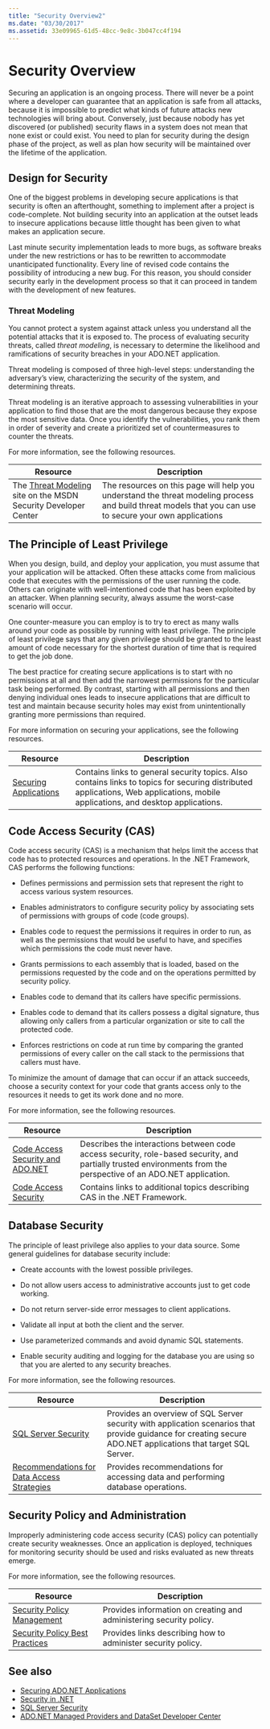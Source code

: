```yaml
---
title: "Security Overview2"
ms.date: "03/30/2017"
ms.assetid: 33e09965-61d5-48cc-9e8c-3b047cc4f194
---
```

# Security Overview
Securing an application is an ongoing process. There will never be a point where a developer can guarantee that an application is safe from all attacks, because it is impossible to predict what kinds of future attacks new technologies will bring about. Conversely, just because nobody has yet discovered (or published) security flaws in a system does not mean that none exist or could exist. You need to plan for security during the design phase of the project, as well as plan how security will be maintained over the lifetime of the application.  
  
## Design for Security  
 One of the biggest problems in developing secure applications is that security is often an afterthought, something to implement after a project is code-complete. Not building security into an application at the outset leads to insecure applications because little thought has been given to what makes an application secure.  
  
 Last minute security implementation leads to more bugs, as software breaks under the new restrictions or has to be rewritten to accommodate unanticipated functionality. Every line of revised code contains the possibility of introducing a new bug. For this reason, you should consider security early in the development process so that it can proceed in tandem with the development of new features.  
  
### Threat Modeling  
 You cannot protect a system against attack unless you understand all the potential attacks that it is exposed to. The process of evaluating security threats, called *threat modeling*, is necessary to determine the likelihood and ramifications of security breaches in your ADO.NET application.  
  
 Threat modeling is composed of three high-level steps: understanding the adversary’s view, characterizing the security of the system, and determining threats.  
  
 Threat modeling is an iterative approach to assessing vulnerabilities in your application to find those that are the most dangerous because they expose the most sensitive data. Once you identify the vulnerabilities, you rank them in order of severity and create a prioritized set of countermeasures to counter the threats.  
  
 For more information, see the following resources.  
  
|Resource|Description|  
|--------------|-----------------|  
|The [Threat Modeling](https://go.microsoft.com/fwlink/?LinkId=98353) site on the MSDN Security Developer Center|The resources on this page will help you understand the threat modeling process and build threat models that you can use to secure your own applications|  
  
## The Principle of Least Privilege  
 When you design, build, and deploy your application, you must assume that your application will be attacked. Often these attacks come from malicious code that executes with the permissions of the user running the code. Others can originate with well-intentioned code that has been exploited by an attacker. When planning security, always assume the worst-case scenario will occur.  
  
 One counter-measure you can employ is to try to erect as many walls around your code as possible by running with least privilege. The principle of least privilege says that any given privilege should be granted to the least amount of code necessary for the shortest duration of time that is required to get the job done.  
  
 The best practice for creating secure applications is to start with no permissions at all and then add the narrowest permissions for the particular task being performed. By contrast, starting with all permissions and then denying individual ones leads to insecure applications that are difficult to test and maintain because security holes may exist from unintentionally granting more permissions than required.  
  
 For more information on securing your applications, see the following resources.  
  
|Resource|Description|  
|--------------|-----------------|  
|[Securing Applications](/visualstudio/ide/securing-applications)|Contains links to general security topics. Also contains links to topics for securing distributed applications, Web applications, mobile applications, and desktop applications.|  
  
## Code Access Security (CAS)  
 Code access security (CAS) is a mechanism that helps limit the access that code has to protected resources and operations. In the .NET Framework, CAS performs the following functions:  
  
- Defines permissions and permission sets that represent the right to access various system resources.  
  
- Enables administrators to configure security policy by associating sets of permissions with groups of code (code groups).  
  
- Enables code to request the permissions it requires in order to run, as well as the permissions that would be useful to have, and specifies which permissions the code must never have.  
  
- Grants permissions to each assembly that is loaded, based on the permissions requested by the code and on the operations permitted by security policy.  
  
- Enables code to demand that its callers have specific permissions.  
  
- Enables code to demand that its callers possess a digital signature, thus allowing only callers from a particular organization or site to call the protected code.  
  
- Enforces restrictions on code at run time by comparing the granted permissions of every caller on the call stack to the permissions that callers must have.  
  
 To minimize the amount of damage that can occur if an attack succeeds, choose a security context for your code that grants access only to the resources it needs to get its work done and no more.  
  
 For more information, see the following resources.  
  
|Resource|Description|  
|--------------|-----------------|  
|[Code Access Security and ADO.NET](../../../../docs/framework/data/adonet/code-access-security.md)|Describes the interactions between code access security, role-based security, and partially trusted environments from the perspective of an ADO.NET application.|  
|[Code Access Security](../../../../docs/framework/misc/code-access-security.md)|Contains links to additional topics describing CAS in the .NET Framework.|  
  
## Database Security  
 The principle of least privilege also applies to your data source. Some general guidelines for database security include:  
  
- Create accounts with the lowest possible privileges.  
  
- Do not allow users access to administrative accounts just to get code working.  
  
- Do not return server-side error messages to client applications.  
  
- Validate all input at both the client and the server.  
  
- Use parameterized commands and avoid dynamic SQL statements.  
  
- Enable security auditing and logging for the database you are using so that you are alerted to any security breaches.  
  
 For more information, see the following resources.  
  
|Resource|Description|  
|--------------|-----------------|  
|[SQL Server Security](../../../../docs/framework/data/adonet/sql/sql-server-security.md)|Provides an overview of SQL Server security with application scenarios that provide guidance for creating secure ADO.NET applications that target SQL Server.|  
|[Recommendations for Data Access Strategies](https://docs.microsoft.com/previous-versions/visualstudio/visual-studio-2008/8fxztkff(v=vs.90))|Provides recommendations for accessing data and performing database operations.|  
  
## Security Policy and Administration  
 Improperly administering code access security (CAS) policy can potentially create security weaknesses. Once an application is deployed, techniques for monitoring security should be used and risks evaluated as new threats emerge.  
  
 For more information, see the following resources.  
  
|Resource|Description|  
|--------------|-----------------|  
|[Security Policy Management](https://docs.microsoft.com/previous-versions/dotnet/netframework-4.0/c1k0eed6(v=vs.100))|Provides information on creating and administering security policy.|  
|[Security Policy Best Practices](https://docs.microsoft.com/previous-versions/dotnet/netframework-4.0/sa4se9bc(v=vs.100))|Provides links describing how to administer security policy.|  
  
## See also

- [Securing ADO.NET Applications](../../../../docs/framework/data/adonet/securing-ado-net-applications.md)
- [Security in .NET](../../../standard/security/index.md)
- [SQL Server Security](../../../../docs/framework/data/adonet/sql/sql-server-security.md)
- [ADO.NET Managed Providers and DataSet Developer Center](https://go.microsoft.com/fwlink/?LinkId=217917)
